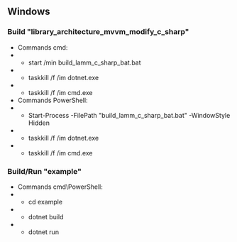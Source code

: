 ## Windows

### Build "library_architecture_mvvm_modify_c_sharp"

- Commands cmd:
- - start /min build_lamm_c_sharp_bat.bat
- - taskkill /f /im dotnet.exe
- - taskkill /f /im cmd.exe
- Commands PowerShell:
- - Start-Process -FilePath "build_lamm_c_sharp_bat.bat" -WindowStyle Hidden
- - taskkill /f /im dotnet.exe
- - taskkill /f /im cmd.exe

### Build/Run "example"

- Commands cmd\PowerShell:
- - cd example
- - dotnet build
- - dotnet run